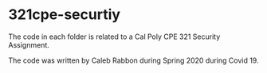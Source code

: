 # 321cpe-securtiy

The code in each folder is related to a Cal Poly CPE 321 Security Assignment. 

The code was written by Caleb Rabbon during Spring 2020 during Covid 19.

